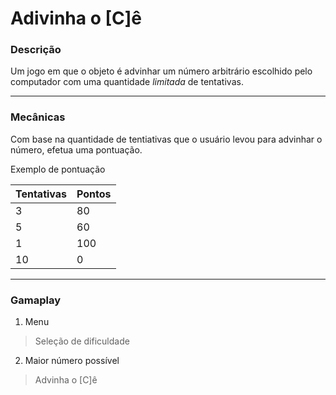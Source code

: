 # **Adivinha o [C]ê**
### Descrição
Um jogo em que o objeto é advinhar um número arbitrário escolhido pelo computador com uma quantidade *limitada* de tentativas.

---
### Mecânicas
Com base na quantidade de tentiativas que o usuário levou para advinhar o número, efetua uma pontuação.

Exemplo de pontuação

| Tentativas | Pontos |
|------------|--------|
|     3      |   80   |
|     5      |   60   |
|     1      |   100  |
|     10     |   0    |

---

### Gamaplay
1. Menu
> Seleção de dificuldade
2. Maior número possível
> Advinha o [C]ê
